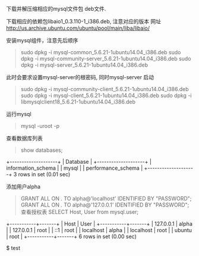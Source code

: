 下载并解压缩相应的mysql文件包 deb文件.

下载相应的依赖包libaio1_0.3.110-1_i386.deb, 注意对应的版本
  网址 http://us.archive.ubuntu.com/ubuntu/pool/main/liba/libaio/
  
  安装mysql组件，注意先后顺序
  > sudo dpkg -i mysql-common_5.6.21-1ubuntu14.04_i386.deb
  > sudo dpkg -i mysql-community-server_5.6.21-1ubuntu14.04_i386.deb
  > sudo dpkg -i mysql-server_5.6.21-1ubuntu14.04_i386.deb
  
  此时会要求设置mysql-server的根密码, 同时mysql-server 启动
  
  > sudo dpkg -i mysql-community-client_5.6.21-1ubuntu14.04_i386.deb
  > sudo dpkg -i mysql-client_5.6.21-1ubuntu14.04_i386.deb
  > sudo dpkg -i libmysqlclient18_5.6.21-1ubuntu14.04_i386.deb

运行mysql
> mysql -uroot -p

查看数据库列表
> show databases;

+--------------------+
| Database           |
+--------------------+
| information_schema |
| mysql              |
| performance_schema |
+--------------------+
3 rows in set (0.01 sec)

添加用户alpha
> GRANT ALL ON *.* TO alpha@'localhost' IDENTIFIED BY "PASSWORD";
> GRANT ALL ON *.* TO alpha@'127.0.0.1' IDENTIFIED BY "PASSWORD";
查看授权表
> SELECT Host, User from mysql.user;

+-----------+-------+
| Host      | User  |
+-----------+-------+
| 127.0.0.1 | alpha |
| 127.0.0.1 | root  |
| ::1       | root  |
| localhost | alpha |
| localhost | root  |
| ubuntu    | root  |
+-----------+-------+
6 rows in set (0.00 sec)

$ test
